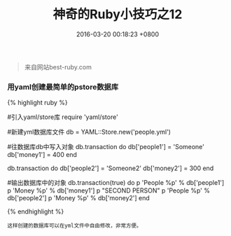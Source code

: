 ﻿---
layout: post
title:  "神奇的Ruby小技巧之12"
date:   2016-03-20 00:18:23 +0800
categories: [tricks]
---
> 来自网站best-ruby.com

### 用yaml创建最简单的pstore数据库

{% highlight ruby %}

#引入yaml/store库
require 'yaml/store'

#新建yml数据库文件
db = YAML::Store.new('people.yml')

#往数据库db中写入对象
db.transaction do
  db['people1'] = 'Someone'
  db['money1'] = 400
end

db.transaction do
  db['people2'] = 'Someone2'
  db['money2'] = 300
end

#输出数据库中的对象
db.transaction(true) do
  p 'People %p' % db['people1']
  p 'Money %p' % db['money1']
  p "SECOND PERSON"
  p 'People %p' % db['people2']
  p 'Money %p' % db['money2']
end

{% endhighlight %}


    这样创建的数据库可以在yml文件中自由修改，非常方便。